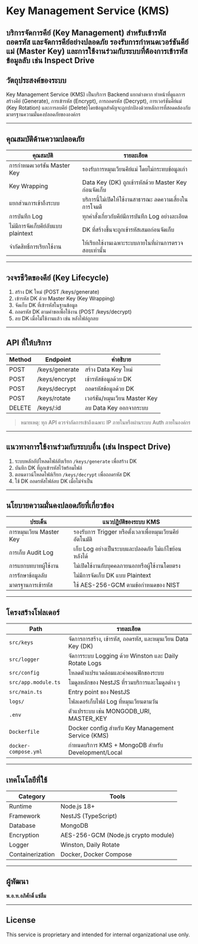 # Key Management Service (KMS)

บริการจัดการคีย์ (Key Management) สำหรับเข้ารหัส ถอดรหัส และจัดการคีย์อย่างปลอดภัย รองรับการกำหนดเวอร์ชันคีย์แม่ (Master Key) และการใช้งานร่วมกับระบบที่ต้องการเข้ารหัสข้อมูลลับ เช่น Inspect Drive
---

## วัตถุประสงค์ของระบบ

Key Management Service (KMS) เป็นบริการ Backend แยกต่างหาก ทำหน้าที่ดูแลการสร้างคีย์ (Generate), การเข้ารหัส (Encrypt), การถอดรหัส (Decrypt), การเวอร์ชันคีย์แม่ (Key Rotation) และการลบคีย์ (Delete)โดยข้อมูลสำคัญจะถูกปกป้องด้วยหลักการที่สอดคล้องกับมาตรฐานความมั่นคงปลอดภัยขององค์กร

---

## คุณสมบัติด้านความปลอดภัย

| คุณสมบัติ | รายละเอียด |
| --- | --- |
| การกำหนดเวอร์ชัน Master Key | รองรับการหมุนเวียนคีย์แม่ โดยไม่กระทบข้อมูลเก่า |
| Key Wrapping | Data Key (DK) ถูกเข้ารหัสด้วย Master Key ก่อนจัดเก็บ |
| แยกส่วนการเข้าถึงระบบ | บริการนี้ไม่เปิดให้ใช้งานสาธารณะ ลดความเสี่ยงในการโจมตี |
| การบันทึก Log | ทุกคำสั่งเกี่ยวกับคีย์มีการบันทึก Log อย่างละเอียด |
| ไม่มีการจัดเก็บคีย์ลับแบบ plaintext | DK ที่สร้างขึ้นจะถูกเข้ารหัสเสมอก่อนจัดเก็บ |
| จำกัดสิทธิ์การเรียกใช้งาน | ให้เรียกใช้งานเฉพาะระบบภายในที่ผ่านการตรวจสอบเท่านั้น |

---

## วงจรชีวิตของคีย์ (Key Lifecycle)

1. สร้าง DK ใหม่ (POST /keys/generate)
2. เข้ารหัส DK ด้วย Master Key (Key Wrapping)
3. จัดเก็บ DK ที่เข้ารหัสในฐานข้อมูล
4. ถอดรหัส DK ตามคำขอเพื่อใช้งาน (POST /keys/decrypt)
5. ลบ DK เมื่อไม่ใช้งานแล้ว เช่น หลังไฟล์ถูกลบ

---

## API ที่ให้บริการ

| Method | Endpoint | คำอธิบาย |
| --- | --- | --- |
| POST | /keys/generate | สร้าง Data Key ใหม่ |
| POST | /keys/encrypt | เข้ารหัสข้อมูลด้วย DK |
| POST | /keys/decrypt | ถอดรหัสข้อมูลด้วย DK |
| POST | /keys/rotate | เวอร์ชัน/หมุนเวียน Master Key |
| DELETE | /keys/:id | ลบ Data Key ออกจากระบบ |

> หมายเหตุ: ทุก API ควรจำกัดการเข้าถึงเฉพาะ IP ภายในหรือผ่านระบบ Auth ภายในองค์กร

---

## แนวทางการใช้งานร่วมกับระบบอื่น (เช่น Inspect Drive)

1. ระบบหลักอัปโหลดไฟล์ลับเรียก `/keys/generate` เพื่อสร้าง DK
2. บันทึก DK ที่ถูกเข้ารหัสไว้พร้อมไฟล์
3. ตอนดาวน์โหลดไฟล์เรียก `/keys/decrypt` เพื่อถอดรหัส DK
4. ใช้ DK ถอดรหัสไฟล์ลบ DK เมื่อไม่จำเป็น

---

## นโยบายความมั่นคงปลอดภัยที่เกี่ยวข้อง

| ประเด็น | แนวปฏิบัติของระบบ KMS |
| --- | --- |
| การหมุนเวียน Master Key | รองรับการ Trigger หรือตั้งเวลาเพื่อหมุนเวียนคีย์อัตโนมัติ |
| การเก็บ Audit Log | เก็บ Log อย่างเป็นระบบและปลอดภัย ไม่แก้ไขย้อนหลังได้ |
| การแยกบทบาทผู้ใช้งาน | ไม่เปิดใช้งานกับบุคคลภายนอกหรือผู้ใช้งานโดยตรง |
| การรักษาข้อมูลลับ | ไม่มีการจัดเก็บ DK แบบ Plaintext |
| มาตรฐานการเข้ารหัส | ใช้ AES-256-GCM ตามข้อกำหนดของ NIST |

---

## โครงสร้างโฟลเดอร์

| Path | รายละเอียด |
| --- | --- |
| `src/keys` | จัดการการสร้าง, เข้ารหัส, ถอดรหัส, และหมุนเวียน Data Key (DK) |
| `src/logger` | จัดการระบบ Logging ด้วย Winston และ Daily Rotate Logs |
| `src/config` | โหลดตัวแปรแวดล้อมและค่าคอนฟิกของระบบ |
| `src/app.module.ts` | โมดูลหลักของ NestJS ที่รวมบริการและโมดูลต่าง ๆ |
| `src/main.ts` | Entry point ของ NestJS |
| `logs/` | โฟลเดอร์เก็บไฟล์ Log ที่หมุนเวียนตามวัน |
| `.env` | ตัวแปรระบบ เช่น MONGODB_URI, MASTER_KEY |
| `Dockerfile` | Docker config สำหรับ Key Management Service (KMS) |
| `docker-compose.yml` | กำหนดบริการ KMS + MongoDB สำหรับ Development/Local |

---

## เทคโนโลยีที่ใช้

| Category | Tools |
| --- | --- |
| Runtime | Node.js 18+ |
| Framework | NestJS (TypeScript) |
| Database | MongoDB |
| Encryption | AES-256-GCM (Node.js crypto module) |
| Logger | Winston, Daily Rotate |
| Containerization | Docker, Docker Compose |

---

## ผู้พัฒนา

**พ.อ.ท.อภิศักดิ์ แซ่ลิ้ม**

---

## License

This service is proprietary and intended for internal organizational use only.
